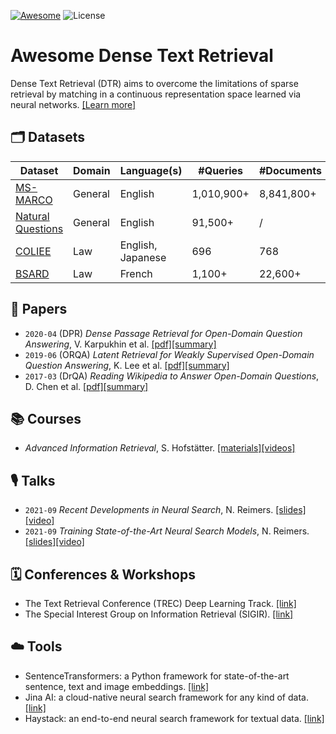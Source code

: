[![Awesome](https://awesome.re/badge-flat2.svg)](https://awesome.re)
![License](https://img.shields.io/github/license/antoiloui/awesome-dense-text-retrieval)

# Awesome Dense Text Retrieval

Dense Text Retrieval (DTR) aims to overcome the limitations of sparse retrieval by matching in a continuous representation space learned via neural networks. [[Learn more]](summaries/background.md)

## 🗂 Datasets

| Dataset                                                              | Domain  | Language(s)       | #Queries   | #Documents |
|----------------------------------------------------------------------|---------|-------------------|------------|------------|
| [MS-MARCO](https://microsoft.github.io/msmarco/)                     | General | English           | 1,010,900+ | 8,841,800+ |
| [Natural Questions](https://ai.google.com/research/NaturalQuestions) | General | English           |    91,500+ |          / |
| [COLIEE](https://sites.ualberta.ca/~rabelo/COLIEE2020/)              | Law     | English, Japanese |        696 |        768 |
| [BSARD](https://github.com/maastrichtlawtech/bsard)                  | Law     | French            |     1,100+ |    22,600+ |

## 📄 Papers

- `2020-04` (DPR) *Dense Passage Retrieval for Open-Domain Question Answering*, V. Karpukhin et al. [[pdf]](https://arxiv.org/pdf/2004.04906)[[summary]](summaries/karpukhin2020dense.md)
- `2019-06` (ORQA) *Latent Retrieval for Weakly Supervised Open-Domain Question Answering*, K. Lee et al. [[pdf]](https://arxiv.org/pdf/1906.00300)[[summary]](summaries/lee2019latent.md)
- `2017-03` (DrQA) *Reading Wikipedia to Answer Open-Domain Questions*, D. Chen et al. [[pdf]](https://arxiv.org/pdf/1704.00051.pdf)[[summary]](summaries/chen2017reading.md)

## 📚 Courses

- *Advanced Information Retrieval*, S. Hofstätter. [[materials]](https://github.com/sebastian-hofstaetter/teaching)[[videos]](https://www.youtube.com/watch?v=6FNISntK6Sk&list=PLSg1mducmHTPZPDoal4m59pPxxsceXF-y)

## 🎙 Talks

- `2021-09` *Recent Developments in Neural Search*, N. Reimers. [[slides]](https://nils-reimers.de/talks/2021-09-Intro-Neural-Search.zip)[[video]](https://www.youtube.com/watch?v=ukIYZw3uRX0)
- `2021-09` *Training State-of-the-Art Neural Search Models*, N. Reimers. [[slides]](https://www.nils-reimers.de/talks/2021-09-State-of-the-art-Bi-Encoders.zip)[[video]](https://www.youtube.com/watch?v=XHY-3FzaLGc)

## 🗓 Conferences & Workshops

- The Text Retrieval Conference (TREC) Deep Learning Track. [[link]](https://microsoft.github.io/msmarco/TREC-Deep-Learning)
- The Special Interest Group on Information Retrieval (SIGIR). [[link]](https://sigir.org/)

## ☁️ Tools

- SentenceTransformers:  a Python framework for state-of-the-art sentence, text and image embeddings. [[link]](https://www.sbert.net/index.html)
- Jina AI: a cloud-native neural search framework for any kind of data. [[link]](https://docs.jina.ai/)
- Haystack: an end-to-end neural search framework for textual data. [[link]](https://haystack.deepset.ai/overview/intro)
